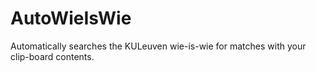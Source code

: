 # AutoWieIsWie
Automatically searches the KULeuven wie-is-wie for matches with your clip-board contents.
